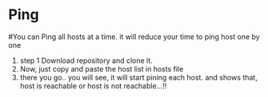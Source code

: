 # Ping
#You can Ping all hosts at a time. it will reduce your time to ping host one by one
1. step 1 Download repository and clone it.
4. Now, just copy and paste the host list in hosts file 
5. there you go.. you will see, it will start pining each host. and shows that, host is reachable or host is not reachable...!!
